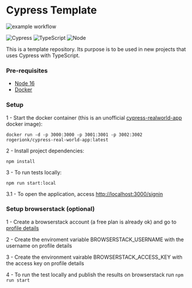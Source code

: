 # Cypress Template

![example workflow](https://github.com/Rogerio-N/cypress-ts-test/actions/workflows/main.yaml/badge.svg)  

![Cypress](https://img.shields.io/badge/Cypress-black?style=for-the-badge&logo=cypress&logoColor=white)
![TypeScript](https://img.shields.io/badge/Typescript-blue?style=for-the-badge&logo=typescript&logoColor=white)
![Node](https://img.shields.io/badge/Node-red?style=for-the-badge&logo=npm&logoColor=white)

This is a template repository. Its purpose is to be used in new projects that uses Cypress with TypeScript.  

### Pre-requisites

- [Node 16](https://nodejs.org/en/download/)
- [Docker](https://www.docker.com/get-started/)

### Setup

1 - Start the docker container (this is an unofficial [cypress-realworld-app](https://github.com/cypress-io/cypress-realworld-app) docker image):
```
docker run -d -p 3000:3000 -p 3001:3001 -p 3002:3002 rogerionk/cypress-real-world-app:latest
```

2 - Install project dependencies: 
```
npm install
```

3 - To run tests locally: 
```
npm run start:local
```

3.1 - To open the application, access [http://localhost:3000/signin](http://localhost:3000/signin)


### Setup browserstack (optional)

1 - Create a browserstack account (a free plan is already ok) and go to [profile details](https://www.browserstack.com/accounts/profile/details)

2 - Create the enviroment variable BROWSERSTACK_USERNAME with the username on profile details

3 - Create the environment vairable BROWSERSTACK_ACCESS_KEY with the access key on profile details

4 - To run the test locally and publish the results on browserstack run `npm run start`

